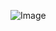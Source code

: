 ![Image](https://github.com/A2FKe1mYn4GF/rust_update_hackJ0mHMaGjcaxG/assets/165835102/ba4a2b93-354b-4962-9127-82383aec8319)


